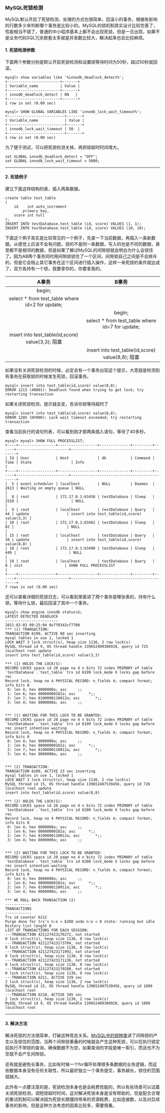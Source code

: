 ### MySQL死锁检测
MySQL默认开启了死锁检测，处理的方式也很简单，回滚小的事务，根据有影响的行数多少来判断哪个事务是比较小的。MySQL的锁机制其实设计比较完善了，性能相当不错了，普通的中小程序基本上都不会出现死锁，但是一旦出现，如果不是业务代码SQL冗余嵌套太多就是并发数比较大，解决起来也会比较麻烦。


#### 1. 死锁检测参数
下面两个参数分别是默认开启死锁检测和设置锁等待时间为50秒，超过50秒就回滚。

```
mysql> show variables like '%innodb_deadlock_detect%'; 
+------------------------+-------+
| Variable_name          | Value |
+------------------------+-------+
| innodb_deadlock_detect | ON   |
+------------------------+-------+
1 row in set (0.00 sec)

mysql> SHOW GLOBAL VARIABLES LIKE 'innodb_lock_wait_timeout%'; 
+--------------------------+-------+
| Variable_name            | Value |
+--------------------------+-------+
| innodb_lock_wait_timeout | 50  |
+--------------------------+-------+
1 row in set (0.00 sec)
```

为了便于测试，可以把死锁检测关掉，再把锁超时时间增大。

```
set GLOBAL innodb_deadlock_detect = "OFF";
set GLOBAL innodb_lock_wait_timeout = 5000;
```

---

#### 2. 死锁例子

建立下面这样结构的表，插入两条数据。
```
create table test_table
(
    id    int auto_increment
        primary key,
    score int null
);
INSERT INTO testDatabase.test_table (id, score) VALUES (1, 1);
INSERT INTO testDatabase.test_table (id, score) VALUES (10, 10);
```

下面这个例子其实是比较常见的一个例子，先查一下当前数据，再插入一条新数据。从感觉上应该不会有问题，锁的不是同一条数据，写入的也是不同的数据，甚至都不是相邻的数据，但是如果了解过MySQL的间隙锁就会明白为什么会锁住了。因为AB两个事务同时用间隙锁锁住了一个区间，间隙锁自己之间是不会排斥的，但是它会阻止其它事务在这个区间进行插入操作，这样一来死锁的条件就达成了，双方各持有一个锁，我要拿你的，你要拿我的。

|A事务| B事务 |
|  :-:    |:-:        |
|begin;||
|select * from test_table where id=2 for update;||
||begin;|
||select * from test_table where id=7 for update;|
|insert into test_table(id,score) value(3,3); 阻塞||
||insert into test_table(id,score) value(8,8); 阻塞|


如果没有关闭死锁检测的时候，必定会有一个事务出现这个提示，大意就是检测到有事务在获取锁的时候发生死锁，回滚事务。
```
mysql> insert into test_table(id,score) value(8,8);
ERROR 1213 (40001): Deadlock found when trying to get lock; try restarting transaction
```

如果关闭死锁检测，提示就会变，告诉你锁等待超时了
```
mysql> insert into test_table(id,score) value(8,8);
ERROR 1205 (HY000): Lock wait timeout exceeded; try restarting transaction
```


查看当前执行的语句列表，可以看到刚才那两条插入语句，等待了40多秒。
```
mysql> mysql> SHOW FULL PROCESSLIST;
+----+-----------------+------------------+--------------+---------+------+------------------------+---------------------------------------------+
| Id | User            | Host             | db           | Command | Time | State                  | Info                                        |
+----+-----------------+------------------+--------------+---------+------+------------------------+---------------------------------------------+
|  5 | event_scheduler | localhost        | NULL         | Daemon  | 2613 | Waiting on empty queue | NULL                                        |
|  8 | root            | 172.17.0.1:63458 | testDatabase | Sleep   | 2510 |                        | NULL                                        |
|  9 | root            | localhost        | testDatabase | Query   |   44 | update                 | insert into test_table(id,score) value(3,3) |
| 10 | root            | 172.17.0.1:63462 | testDatabase | Sleep   |   82 |                        | NULL                                        |
| 15 | root            | localhost        | testDatabase | Query   |   38 | update                 | insert into test_table(id,score) value(8,8) |
| 18 | root            | 172.17.0.1:63490 | testDatabase | Sleep   |  449 |                        | NULL                                        |
| 19 | root            | localhost        | testDatabase | Query   |    0 | init                   | SHOW FULL PROCESSLIST                       |
+----+-----------------+------------------+--------------+---------+------+------------------------+---------------------------------------------+
7 rows in set (0.00 sec)
```


还可以查看详细的死锁日志，可以看到里面讲了两个事务是哪张表的，持有什么锁，等待什么锁，最后回滚了其中一个事务。
```
mysql> show engine innodb status\G;
LATEST DETECTED DEADLOCK
------------------------
2021-02-03 09:25:04 0x7f0342cf7700
*** (1) TRANSACTION:
TRANSACTION 6199, ACTIVE 80 sec inserting
mysql tables in use 1, locked 1
LOCK WAIT 3 lock struct(s), heap size 1136, 2 row lock(s)
MySQL thread id 9, OS thread handle 139652409308928, query id 725 localhost root update
insert into test_table(id,score) value(3,3)

*** (1) HOLDS THE LOCK(S):
RECORD LOCKS space id 20 page no 4 n bits 72 index PRIMARY of table `testDatabase`.`test_table` trx id 6199 lock_mode X locks gap before rec
Record lock, heap no 4 PHYSICAL RECORD: n_fields 4; compact format; info bits 0
 0: len 4; hex 8000000a; asc     ;;
 1: len 6; hex 00000000182a; asc      *;;
 2: len 7; hex 8100000110012a; asc       *;;
 3: len 4; hex 8000000a; asc     ;;


*** (1) WAITING FOR THIS LOCK TO BE GRANTED:
RECORD LOCKS space id 20 page no 4 n bits 72 index PRIMARY of table `testDatabase`.`test_table` trx id 6199 lock_mode X locks gap before rec insert intention waiting
Record lock, heap no 4 PHYSICAL RECORD: n_fields 4; compact format; info bits 0
 0: len 4; hex 8000000a; asc     ;;
 1: len 6; hex 00000000182a; asc      *;;
 2: len 7; hex 8100000110012a; asc       *;;
 3: len 4; hex 8000000a; asc     ;;


*** (2) TRANSACTION:
TRANSACTION 6200, ACTIVE 23 sec inserting
mysql tables in use 1, locked 1
LOCK WAIT 3 lock struct(s), heap size 1136, 2 row lock(s)
MySQL thread id 15, OS thread handle 139652407539456, query id 726 localhost root update
insert into test_table(id,score) value(8,8)

*** (2) HOLDS THE LOCK(S):
RECORD LOCKS space id 20 page no 4 n bits 72 index PRIMARY of table `testDatabase`.`test_table` trx id 6200 lock_mode X locks gap before rec
Record lock, heap no 4 PHYSICAL RECORD: n_fields 4; compact format; info bits 0
 0: len 4; hex 8000000a; asc     ;;
 1: len 6; hex 00000000182a; asc      *;;
 2: len 7; hex 8100000110012a; asc       *;;
 3: len 4; hex 8000000a; asc     ;;


*** (2) WAITING FOR THIS LOCK TO BE GRANTED:
RECORD LOCKS space id 20 page no 4 n bits 72 index PRIMARY of table `testDatabase`.`test_table` trx id 6200 lock_mode X locks gap before rec insert intention waiting
Record lock, heap no 4 PHYSICAL RECORD: n_fields 4; compact format; info bits 0
 0: len 4; hex 8000000a; asc     ;;
 1: len 6; hex 00000000182a; asc      *;;
 2: len 7; hex 8100000110012a; asc       *;;
 3: len 4; hex 8000000a; asc     ;;

*** WE ROLL BACK TRANSACTION (2)
------------
TRANSACTIONS
------------
Trx id counter 6212
Purge done for trx's n:o < 6208 undo n:o < 0 state: running but idle
History list length 0
LIST OF TRANSACTIONS FOR EACH SESSION:
---TRANSACTION 421127423176272, not started
0 lock struct(s), heap size 1136, 0 row lock(s)
---TRANSACTION 421127423173704, not started
0 lock struct(s), heap size 1136, 0 row lock(s)
---TRANSACTION 421127423171992, not started
0 lock struct(s), heap size 1136, 0 row lock(s)
---TRANSACTION 421127423171136, not started
0 lock struct(s), heap size 1136, 0 row lock(s)
---TRANSACTION 421127423170280, not started
0 lock struct(s), heap size 1136, 0 row lock(s)
---TRANSACTION 6211, ACTIVE 339 sec
2 lock struct(s), heap size 1136, 2 row lock(s)
MySQL thread id 15, OS thread handle 139652407539456, query id 1090 localhost root
---TRANSACTION 6210, ACTIVE 345 sec
2 lock struct(s), heap size 1136, 2 row lock(s)
MySQL thread id 9, OS thread handle 139652409308928, query id 1089 localhost root
```

---

#### 3. 解决方法

解决死锁的方法很简单，打破这种竞态关系。[MySQL中的锁种类](https://github.com/nemolpsky/note/blob/master/file/mysql/MySQL%E4%B8%AD%E7%9A%84%E9%94%81%E7%A7%8D%E7%B1%BB.md)讲了间隙锁的产生以及锁住的范围，当两个间隙锁重叠的时候就会产生这种死锁，可以在执行锁定前执行不带锁的查询，确保数据不为空，如果查询的字段是唯一索引，而且也不为空就不会产生间隙锁。

还有就是避免长事务，比如有时候一个for循环处理很多条数据的业务逻辑，而这些数据本身没有任何关联性，所以最好独立一个事务提交，事务越长，锁住的范围就越大。

此外有一点要注意的是，死锁检测本身也是会耗费性能的，所以有些场景可以试着关闭死锁检测，调短锁超时时间，这对解决死锁本身是没有帮助的，但是配合合理的重试机制可以解决因为死锁长期僵持带来的资源耗费，比如连接数，以及对后续事务的影响，但是这种方法考虑的因素比较多，需要慎重。